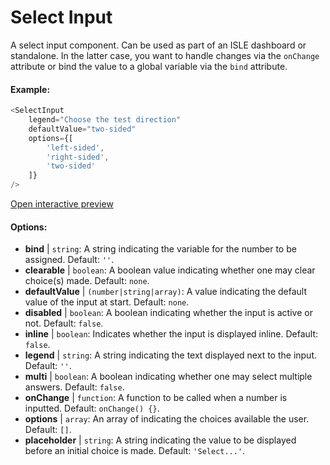 # Select Input

A select input component. Can be used as part of an ISLE dashboard or standalone. In the latter case, you want to handle changes via the `onChange` attribute or bind the value to a global variable via the `bind` attribute.

#### Example:

``` js
<SelectInput
    legend="Choose the test direction"
    defaultValue="two-sided"
    options={[
        'left-sided',
        'right-sided',
        'two-sided'
    ]}
/>
```

[Open interactive preview](https://isle.heinz.cmu.edu/components/select-input/)

#### Options:

* __bind__ | `string`: A string indicating the variable for the number to be assigned. Default: `''`.
* __clearable__ | `boolean`: A boolean value indicating whether one may clear choice(s) made. Default: `none`.
* __defaultValue__ | `(number|string|array)`: A value indicating the default value of the input at start. Default: `none`.
* __disabled__ | `boolean`: A boolean indicating whether the input is active or not. Default: `false`.
* __inline__ | `boolean`: Indicates whether the input is displayed inline. Default: `false`.
* __legend__ | `string`: A string indicating the text displayed next to the input. Default: `''`.
* __multi__ | `boolean`: A boolean indicating whether one may select multiple answers. Default: `false`.
* __onChange__ | `function`: A function to be called when a number is inputted. Default: `onChange() {}`.
* __options__ | `array`: An array of indicating the choices available the user. Default: `[]`.
* __placeholder__ | `string`: A string indicating the value to be displayed before an initial choice is made. Default: `'Select...'`.
